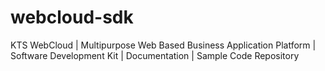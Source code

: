 # webcloud-sdk
KTS WebCloud | Multipurpose Web Based Business Application Platform | Software Development Kit | Documentation | Sample Code Repository
